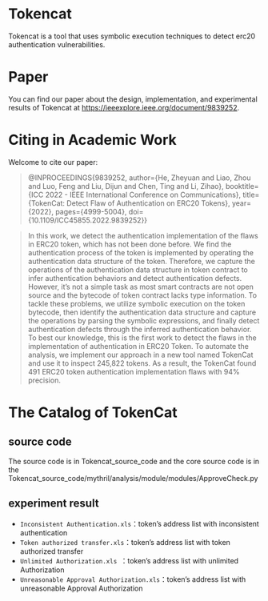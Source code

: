 # Tokencat
Tokencat is a tool that uses symbolic execution techniques to detect erc20 authentication vulnerabilities.

# Paper
You can find our paper about the design, implementation, and experimental results of Tokencat at https://ieeexplore.ieee.org/document/9839252.

# Citing in Academic Work
Welcome to cite our paper:
> @INPROCEEDINGS{9839252,
  author={He, Zheyuan and Liao, Zhou and Luo, Feng and Liu, Dijun and Chen, Ting and Li, Zihao},
  booktitle={ICC 2022 - IEEE International Conference on Communications}, 
  title={TokenCat: Detect Flaw of Authentication on ERC20 Tokens}, 
  year={2022},
  pages={4999-5004},
  doi={10.1109/ICC45855.2022.9839252}}

> In this work, we detect the authentication implementation of the flaws in ERC20 token, which has not been done before. We find the authentication process of the token is implemented by operating the authentication data structure of the token. Therefore, we capture the operations of the authentication data structure in token contract to infer authentication behaviors and detect authentication defects. However, it’s not a simple task as most smart contracts are not open source and the bytecode of token contract lacks type information. To tackle these problems, we utilize symbolic execution on the token bytecode, then identify the authentication data structure and capture the operations by parsing the symbolic expressions, and finally detect authentication defects through the inferred authentication behavior. To best our knowledge, this is the first work to detect the flaws in the implementation of authentication in ERC20 Token. To automate the analysis, we implement our approach in a new tool named TokenCat and use it to inspect 245,822 tokens. As a result, the TokenCat found 491 ERC20 token authentication implementation flaws with 94% precision.


# The Catalog of TokenCat 

## source code
The source code is in Tokencat_source_code and the core source code is in the Tokencat_source_code/mythril/analysis/module/modules/ApproveCheck.py

## experiment result
 * `Inconsistent Authentication.xls`：token’s address list with inconsistent authentication
 * `Token authorized transfer.xls`：token’s address list with token authorized transfer
 * `Unlimited Authorization.xls `：token’s address list with unlimited Authorization
 * `Unreasonable Approval Authorization.xls`：token’s address list with unreasonable Approval Authorization

